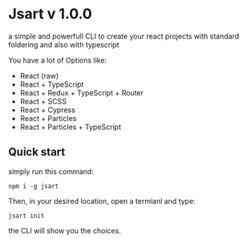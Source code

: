 # Jsart v 1.0.0

a simple and powerfull CLI to create your react projects with standard foldering and also with typescript

You have a lot of Options like:

* React (raw)
* React + TypeScript
* React + Redux + TypeScript + Router
* React + SCSS
* React + Cypress
* React + Particles
* React + Particles + TypeScript

## Quick start

simply run this command: 

    npm i -g jsart

Then, in your desired location, open a termianl and type: 

    jsart init

the CLI will show you the choices.